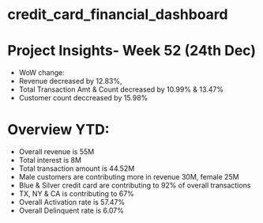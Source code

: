 # credit_card_financial_dashboard

# Project Insights- Week 52 (24th Dec)
- WoW change:
- Revenue decreased by 12.83%,
- Total Transaction Amt & Count decreased by 10.99% & 13.47%
- Customer count deccreased by 15.98%
# Overview YTD:
 - Overall revenue is 55M
 - Total interest is 8M
 - Total transaction amount is 44.52M
 - Male customers are contributing more in revenue 30M, female 25M
 - Blue & Silver credit card are contributing to 92% of overall transactions
 - TX, NY & CA is contributing to 67%
 - Overall Activation rate is 57.47%
 - Overall Delinquent rate is 6.07%
